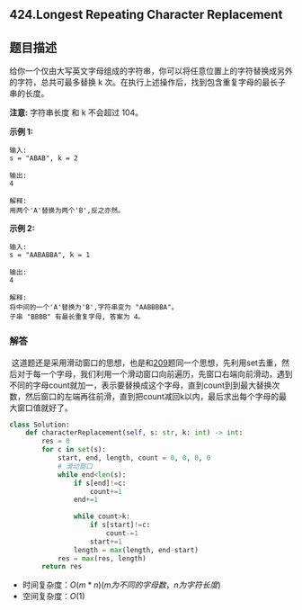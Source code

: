 ## 424.Longest Repeating Character Replacement

## 题目描述

给你一个仅由大写英文字母组成的字符串，你可以将任意位置上的字符替换成另外的字符，总共可最多替换 k 次。在执行上述操作后，找到包含重复字母的最长子串的长度。

**注意:**
字符串长度 和 k 不会超过 104。

**示例 1:**

```
输入:
s = "ABAB", k = 2

输出:
4

解释:
用两个'A'替换为两个'B',反之亦然。
```


**示例 2:**

```
输入:
s = "AABABBA", k = 1

输出:
4

解释:
将中间的一个'A'替换为'B',字符串变为 "AABBBBA"。
子串 "BBBB" 有最长重复字母, 答案为 4。
```



### 解答

​	这道题还是采用滑动窗口的思想，也是和[209](https://github.com/zhangxiaoyidog/leetcode/blob/master/problems/209.Minimum_Size_Subarray_Sum/README.md)题同一个思想，先利用set去重，然后对于每一个字母，我们利用一个滑动窗口向前遍历，先窗口右端向前滑动，遇到不同的字母count就加一，表示要替换成这个字母，直到count到到最大替换次数，然后窗口的左端再往前滑，直到把count减回k以内，最后求出每个字母的最大窗口值就好了。

```python
class Solution:
    def characterReplacement(self, s: str, k: int) -> int:
        res = 0
        for c in set(s):
            start, end, length, count = 0, 0, 0, 0
            # 滑动窗口
            while end<len(s):
                if s[end]!=c:
                    count+=1
                end+=1
                
                while count>k:
                    if s[start]!=c:
                        count-=1
                    start+=1
                length = max(length, end-start)
            res = max(res, length)
        return res
```

- 时间复杂度：$O(m*n)(m为不同的字母数，n为字符长度)$
- 空间复杂度：$O(1)$	